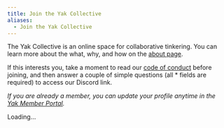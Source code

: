 ```yaml
---
title: Join the Yak Collective
aliases:
  - Join the Yak Collective
---
```

The Yak Collective is an online space for collaborative tinkering. You can learn more about the what, why, and how on the [about page](about.md).

If this interests you, take a moment to read our [code of conduct](https://roamresearch.com/#/app/ArtOfGig/page/CF_GEWrWq) before joining, and then answer a couple of simple questions (all <span class="required">*</span> fields are required) to access our Discord link.

*If you are already a member, you can update your profile anytime in the [Yak Member Portal](https://yak.knack.com/yaks#yak-profile/).*

<div>
	<script type="text/javascript">
		app_id="5f70876d8e7037001504bfe8";
		distribution_key="dist_4";
	</script>
	<script type="text/javascript" src="https://loader.knack.com/5f70876d8e7037001504bfe8/dist_4/knack.js"></script>
	<div id="knack-dist_4">Loading...</div>
</div>
